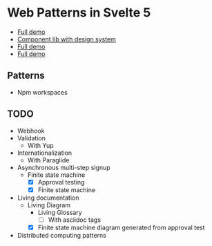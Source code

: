# Web Patterns in Svelte 5

- [Full demo](packages/full-demo/README.md)
- [Component lib with design system](packages/object-table/README.adoc)
- [Full demo](packages/full-demo/README.md)
- [Full demo](packages/full-demo/README.md)

## Patterns

- Npm workspaces

## TODO

- Webhook
- Validation
    - With Yup
- Internationalization
    - With Paraglide
- Asynchronous multi-step signup
    - Finite state machine
      - [x] Approval testing
      - [x] Finite state machine
- Living documentation
    - Living Diagram
        - Living Glossary
            - [ ] With asciidoc tags
        - [x] Finite state machine diagram generated from approval test
- Distributed computing patterns